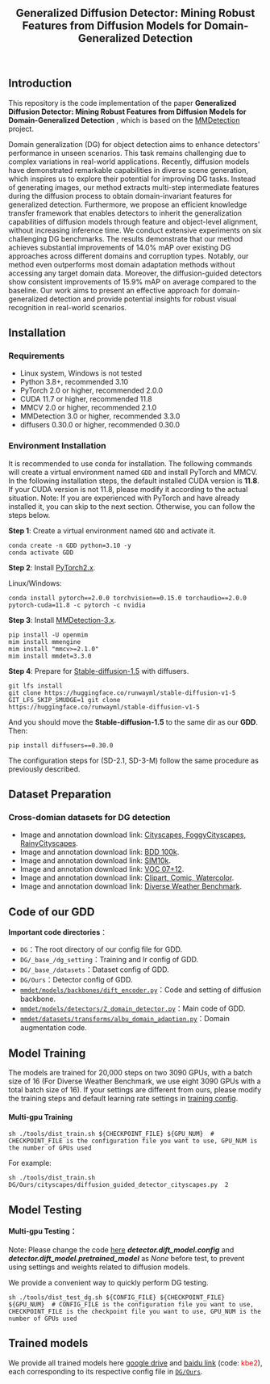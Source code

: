 <div align="center">
    <h2>
        Generalized Diffusion Detector: Mining Robust Features from Diffusion Models for Domain-Generalized Detection
    </h2>
</div>
<br>

## Introduction

This repository is the code implementation of the paper **Generalized Diffusion Detector: Mining Robust Features from Diffusion Models for Domain-Generalized Detection** , which is based on the [MMDetection](https://github.com/open-mmlab/mmdetection) project.

Domain generalization (DG) for object detection aims to enhance detectors' performance in unseen scenarios. This task remains challenging due to complex variations in real-world applications. Recently, diffusion models have demonstrated remarkable capabilities in diverse scene generation, which inspires us to explore their potential for improving DG tasks. Instead of generating images, our method extracts multi-step intermediate features during the diffusion process to obtain domain-invariant features for generalized detection. Furthermore, we propose an efficient knowledge transfer framework that enables detectors to inherit the generalization capabilities of diffusion models through feature and object-level alignment, without increasing inference time. We conduct extensive experiments on six challenging DG benchmarks. The results demonstrate that our method achieves substantial improvements of 14.0% mAP over existing DG approaches across different domains and corruption types. Notably, our method even outperforms most domain adaptation methods without accessing any target domain data. Moreover, the diffusion-guided detectors show consistent improvements of 15.9% mAP on average compared to the baseline. Our work aims to present an effective approach for domain-generalized detection and provide potential insights for robust visual recognition in real-world scenarios.

## Installation
### Requirements
- Linux system, Windows is not tested
- Python 3.8+, recommended 3.10
- PyTorch 2.0 or higher, recommended 2.0.0
- CUDA 11.7 or higher, recommended 11.8
- MMCV 2.0 or higher, recommended 2.1.0
- MMDetection 3.0 or higher, recommended 3.3.0
- diffusers 0.30.0 or higher, recommended 0.30.0
### Environment Installation

It is recommended to use conda for installation. The following commands will create a virtual environment named `GDD` and install PyTorch and MMCV. In the following installation steps, the default installed CUDA version is **11.8**. 
If your CUDA version is not 11.8, please modify it according to the actual situation.
Note: If you are experienced with PyTorch and have already installed it, you can skip to the next section. Otherwise, you can follow the steps below.

**Step 1**: Create a virtual environment named `GDD` and activate it.

```shell
conda create -n GDD python=3.10 -y
conda activate GDD
```

**Step 2**: Install [PyTorch2.x](https://pytorch.org/get-started/locally/).

Linux/Windows:
```shell
conda install pytorch==2.0.0 torchvision==0.15.0 torchaudio==2.0.0 pytorch-cuda=11.8 -c pytorch -c nvidia
```

**Step 3**: Install [MMDetection-3.x](https://mmdetection.readthedocs.io/en/latest/get_started.html).

```shell
pip install -U openmim
mim install mmengine
mim install "mmcv>=2.1.0"
mim install mmdet=3.3.0
```

**Step 4**: Prepare for [Stable-diffusion-1.5](https://huggingface.co/runwayml/stable-diffusion-v1-5) with diffusers.

```shell
git lfs install
git clone https://huggingface.co/runwayml/stable-diffusion-v1-5
GIT_LFS_SKIP_SMUDGE=1 git clone https://huggingface.co/runwayml/stable-diffusion-v1-5
```
And you should move the **Stable-diffusion-1.5** to the same dir as our **GDD**. Then:

```shell
pip install diffusers==0.30.0
```
The configuration steps for (SD-2.1, SD-3-M) follow the same procedure as previously described.

## Dataset Preparation

### Cross-domian datasets for DG detection

- Image and annotation download link: [Cityscapes, FoggyCityscapes, RainyCityscapes](https://www.cityscapes-dataset.com).
- Image and annotation download link: [BDD 100k](https://bdd-data.berkeley.edu/).
- Image and annotation download link: [SIM10k](https://fcav.engin.umich.edu/projects/driving-in-the-matrix).
- Image and annotation download link: [VOC 07+12](http://host.robots.ox.ac.uk/pascal/VOC/).
- Image and annotation download link: [Clipart, Comic, Watercolor](https://github.com/naoto0804/cross-domain-detection/tree/master/datasets).
- Image and annotation download link: [Diverse Weather Benchmark](https://github.com/AmingWu/Single-DGOD).

## Code of our GDD

**Important code directories**：

- `DG`：The root directory of our config file for GDD.
- `DG/_base_/dg_setting`：Training and lr config of GDD.
- `DG/_base_/datasets`：Dataset config of GDD.
- `DG/Ours`：Detector config of GDD.
- [`mmdet/models/backbones/dift_encoder.py`](mmdet/models/backbones/dift_encoder.py)：Code and setting of  diffusion backbone.
- [`mmdet/models/detectors/Z_domain_detector.py`](mmdet/models/detectors/Z_domain_detector.py)：Main code of GDD.
- [`mmdet/datasets/transforms/albu_domain_adaption.py`](mmdet/datasets/transforms/albu_domain_adaption.py)：Domain augmentation code.

## Model Training
<!-- 
### Diffusion detector training -->
The models are trained for 20,000 steps on two 3090 GPUs, with a batch size of 16 (For Diverse Weather Benchmark, we use eight 3090 GPUs with a total batch size of 16). 
If your settings are different from ours, please modify the training steps and default learning rate settings in [training config](DG/_base_/dg_setting).
<!-- Or You can use the trained models that we provide [google drive](https://drive.google.com/drive/folders/1_I1nXXdgL8aaoT-XKQ9FNX2A8nPkmR1Z) -->

#### Multi-gpu Training
```shell
sh ./tools/dist_train.sh ${CHECKPOINT_FILE} ${GPU_NUM}  # CHECKPOINT_FILE is the configuration file you want to use, GPU_NUM is the number of GPUs used
```
For example:
```shell
sh ./tools/dist_train.sh DG/Ours/cityscapes/diffusion_guided_detector_cityscapes.py  2  
```

## Model Testing
#### Multi-gpu Testing：

Note: Please change the code [here](DG/Ours/cityscapes/diffusion_guided_detector_cityscapes.py) ***detector.dift_model.config*** and ***detector.dift_model.pretrained_model*** as *None* before test, to prevent using settings and weights related to diffusion models.

We provide a convenient way to quickly perform DG testing.

```shell
sh ./tools/dist_test_dg.sh ${CONFIG_FILE} ${CHECKPOINT_FILE} ${GPU_NUM}  # CONFIG_FILE is the configuration file you want to use, CHECKPOINT_FILE is the checkpoint file you want to use, GPU_NUM is the number of GPUs used
```

## Trained models

We provide all trained models here [google drive](https://drive.google.com/drive/folders/1dHZ1p0gaKg-RahlEcAtbaqne9JI_4-iL?usp=sharing) and [baidu link](https://pan.baidu.com/s/1iYllO-xIrw7rTElBFyrbPg?pwd=kbe2) (code: <font color=Red>kbe2</font>), each corresponding to its respective config file in [`DG/Ours`](DG/Ours).

